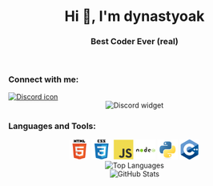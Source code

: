 <header>
  <h1>Hi 👋, I'm dynastyoak</h1>
  <h3>Best Coder Ever (real)</h3>
</header>
<section>
  <h3>Connect with me:</h3>
  <div align="left">
    <a href="https://discord.com/users/1007661460572356628" target="blank">
      <img src="https://raw.githubusercontent.com/rahuldkjain/github-profile-readme-generator/master/src/images/icons/Social/discord.svg" alt="Discord icon" height="30" width="40" />
    </a>
  </div>
  <div align="center">
    <img src="https://discord.c99.nl/widget/theme-4/1007661460572356628.png" alt="Discord widget" width="280" height="60"> 
  </div>
</section>
<section>
  <h3>Languages and Tools:</h3>
  <div align="center">
    <img src="https://raw.githubusercontent.com/devicons/devicon/master/icons/html5/html5-original-wordmark.svg" alt="HTML5 icon" width="40" height="40"/>
    <img src="https://raw.githubusercontent.com/devicons/devicon/master/icons/css3/css3-original-wordmark.svg" alt="CSS3 icon" width="40" height="40"/>
    <img src="https://raw.githubusercontent.com/devicons/devicon/master/icons/javascript/javascript-original.svg" alt="JavaScript icon" width="40" height="40"/>
    <img src="https://raw.githubusercontent.com/devicons/devicon/master/icons/nodejs/nodejs-original-wordmark.svg" alt="Node.js icon" width="40" height="40"/>
    <img src="https://raw.githubusercontent.com/devicons/devicon/master/icons/python/python-original.svg" alt="Python icon" width="40" height="40"/>
    <img src="https://raw.githubusercontent.com/devicons/devicon/master/icons/cplusplus/cplusplus-original.svg" alt="C++ icon" width="40" height="40"/>
  </div>
</section>
<section>
  <div align="center">
    <img src="https://github-readme-stats.vercel.app/api/top-langs/?username=dynastyoak&layout=compact&theme=dark" alt="Top Languages">
  </div>
  <div align="center">
    <img src="https://github-readme-stats.vercel.app/api?username=dynastyoak&show_icons=true&theme=dark" alt="GitHub Stats">
  </div>
</section>
